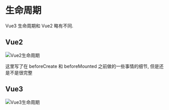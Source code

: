 # 生命周期

Vue3 生命周期和 Vue2 略有不同.

## Vue2

![Vue2生命周期](https://v2.cn.vuejs.org/images/lifecycle.png)

这里写了在 beforeCreate 和 beforeMounted 之前做的一些事情的细节, 但是还是不是很完整

## Vue3

![Vue3生命周期](https://cn.vuejs.org/assets/lifecycle.16e4c08e.png)
